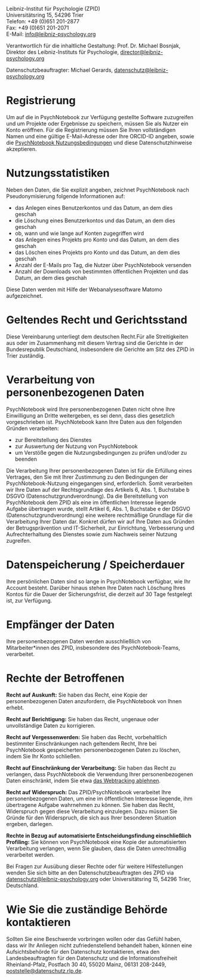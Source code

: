 Leibniz-Institut für Psychologie (ZPID)  
Universitätsring 15, 54296 Trier  
Telefon: +49 (0)651 201-2877  
Fax: +49 (0)651 201-2071  
E-Mail: [info@leibniz-psychology.org](mailto:info@leibniz-psychology.org)

Verantwortlich für die inhaltliche Gestaltung: Prof. Dr. Michael
Bosnjak, Direktor des Leibniz-Instituts für Psychologie,
[director@leibniz-psychology.org](mailto:director@leibniz-psychology.org)

Datenschutzbeauftragter: Michael Gerards,
[datenschutz@leibniz-psychology.org](mailto:datenschutz@leibniz-psychology.org)

Registrierung
=============

Um auf die in PsychNotebook zur Verfügung gestellte Software zuzugreifen
und um Projekte oder Ergebnisse zu speichern, müssen Sie als Nutzer ein
Konto eröffnen. Für die Registrierung müssen Sie Ihren vollständigen
Namen und eine gültige E-Mail-Adresse oder Ihre ORCID-ID angeben, sowie
die [PsychNotebook Nutzungsbedingungen](/terms) und diese Datenschutzhinweise
akzeptieren.

Nutzungsstatistiken
===================

Neben den Daten, die Sie explizit angeben, zeichnet PsychNotebook nach
Pseudonymisierung folgende Informationen auf:

-   das Anlegen eines Benutzerkontos und das Datum, an dem dies geschah
-   die Löschung eines Benutzerkontos und das Datum, an dem dies geschah
-   ob, wann und wie lange auf Konten zugegriffen wird
-   das Anlegen eines Projekts pro Konto und das Datum, an dem dies
    geschah
-   das Löschen eines Projekts pro Konto und das Datum, an dem dies
    geschah
-   Anzahl der E-Mails pro Tag, die Nutzer über PsychNotebook versenden
-   Anzahl der Downloads von bestimmten öffentlichen Projekten und das
    Datum, an dem dies geschah

Diese Daten werden mit Hilfe der Webanalysesoftware Matomo aufgezeichnet.

Geltendes Recht und Gerichtsstand
=================================

Diese Vereinbarung unterliegt dem deutschen Recht.Für alle Streitigkeiten 
aus oder im Zusammenhang mit diesem Vertrag sind die Gerichte in der 
Bundesrepublik Deutschland, insbesondere die Gerichte am Sitz des ZPID 
in Trier zuständig.

Verarbeitung von personenbezogenen Daten 
=========================================

PsychNotebook wird Ihre personenbezogenen Daten nicht ohne Ihre
Einwilligung an Dritte weitergeben, es sei denn, dass dies gesetzlich
vorgeschrieben ist. PsychNotebook kann Ihre Daten aus den folgenden
Gründen verarbeiten:

-   zur Bereitstellung des Dienstes
-   zur Auswertung der Nutzung von PsychNotebook
-   um Verstöße gegen die Nutzungsbedingungen zu prüfen und/oder zu
    beenden

Die Verarbeitung Ihrer personenbezogenen Daten ist für die Erfüllung 
eines Vertrages, den Sie mit Ihrer Zustimmung zu den Bedingungen der 
PsychNotebook-Nutzung eingegangen sind, erforderlich. Somit verarbeiten 
wir Ihre Daten auf der Rechtsgrundlage des Artikels 6, Abs. 1, 
Buchstabe b DSGVO (Datenschutzgrundverordnung). Da die Bereitstellung 
von PsychNotebook dem ZPID als eine im öffentlichen Interesse liegende 
Aufgabe übertragen wurde, stellt Artikel 6, Abs. 1, Buchstabe e der 
DSGVO (Datenschutzgrundverordnung) eine weitere rechtmäßige Grundlage 
für die Verarbeitung Ihrer Daten dar. Konkret dürfen wir auf Ihre Daten 
aus Gründen der Betrugsprävention und IT-Sicherheit, zur Einrichtung, 
Verbesserung und Aufrechterhaltung des Dienstes sowie zum Nachweis 
seiner Nutzung zugreifen.  

Datenspeicherung / Speicherdauer 
=================================

Ihre persönlichen Daten sind so lange in PsychNotebook verfügbar, wie
Ihr Account besteht. Darüber hinaus stehen Ihre Daten nach Löschung
Ihres Kontos für die Dauer der Sicherungsfrist, die derzeit auf 30 Tage
festgelegt ist, zur Verfügung.

Empfänger der Daten 
====================

Ihre personenbezogenen Daten werden ausschließlich von Mitarbeiter\*innen 
des ZPID, insbesondere des PsychNotebook-Teams, verarbeitet.   

Rechte der Betroffenen 
=======================

**Recht auf Auskunft:** Sie haben das Recht, eine Kopie der
personenbezogenen Daten anzufordern, die PsychNotebook von Ihnen erhebt.

**Recht auf Berichtigung:** Sie haben das Recht, ungenaue oder
unvollständige Daten zu korrigieren.

**Recht auf Vergessenwerden:** Sie haben das Recht, vorbehaltlich
bestimmter Einschränkungen nach geltendem Recht, Ihre bei PsychNotebook
gespeicherten personenbezogenen Daten zu löschen, indem Sie Ihr Konto
schließen.

**Recht auf Einschränkung der Verarbeitung:** Sie haben das Recht zu
verlangen, dass PsychNotebook die Verwendung Ihrer personenbezogenen
Daten einschränkt, indem Sie etwa [das Webtracking 
ablehnen](https://mtm.leibniz-psychology.org/index.php?module=CoreAdminHome&action=optOut&language=de&fontFamily=sans-serif).

**Recht auf Widerspruch:** Das ZPID/PsychNotebook verarbeitet Ihre  
personenbezogenen Daten, um eine im öffentlichen Interesse liegende, 
ihm übertragene Aufgabe wahrnehmen zu können. Sie haben das Recht, 
Widerspruch gegen diese Verarbeitung einzulegen. Dazu müssen Sie Gründe 
für den Widerspruch, die sich aus Ihrer besonderen Situation ergeben, darlegen.

**Rechte in Bezug auf automatisierte Entscheidungsfindung einschließlich
Profiling:** Sie können von PsychNotebook eine Kopie der automatisierten 
Verarbeitung verlangen, wenn Sie glauben, dass die Daten unrechtmäßig 
verarbeitet werden. 

Bei Fragen zur Ausübung dieser Rechte oder für weitere Hilfestellungen
wenden Sie sich bitte an den Datenschutzbeauftragten des ZPID via
[datenschutz\@leibniz-psychology.org](mailto:datenschutz@leibniz-psychology.org) 
oder Universitätsring 15, 54296
Trier, Deutschland.


Wie Sie die zuständige Behörde kontaktieren 
============================================

Sollten Sie eine Beschwerde vorbringen wollen oder das Gefühl haben, dass 
wir Ihr Anliegen nicht zufriedenstellend behandelt haben, können eine 
Aufsichtsbehörde für den Datenschutz kontaktieren, etwa den Landesbeauftragten 
für den Datenschutz und die Informationsfreiheit Rheinland-Pfalz, 
Postfach 30 40, 55020 Mainz, 06131 208-2449, 
[poststelle\@datenschutz.rlp.de](mailto:poststelle@datenschutz.rlp.de).
